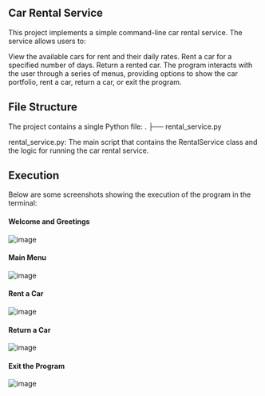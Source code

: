 <h2>Car Rental Service</h2>

This project implements a simple command-line car rental service. The service allows users to:

View the available cars for rent and their daily rates.
Rent a car for a specified number of days.
Return a rented car.
The program interacts with the user through a series of menus, providing options to show the car portfolio, rent a car, return a car, or exit the program.

<h2>File Structure</h2>

The project contains a single Python file:
.
├── rental_service.py

rental_service.py: The main script that contains the RentalService class and the logic for running the car rental service.

<h2>Execution</h2>

Below are some screenshots showing the execution of the program in the terminal:

<h4>Welcome and Greetings</h4>

![image](https://github.com/AntonielCleyton/Project-car-rental/assets/63554417/725c2592-4f31-452e-8a4c-631cd1e61009)

<h4>Main Menu</h4>

![image](https://github.com/AntonielCleyton/Project-car-rental/assets/63554417/860814f4-e86b-4f5e-8dff-a0bb10cde0c8)

<h4>Rent a Car</h4>

![image](https://github.com/AntonielCleyton/Project-car-rental/assets/63554417/5afa12d7-8436-4910-bb3e-65d24d40435e)

<h4>Return a Car</h4>

![image](https://github.com/AntonielCleyton/Project-car-rental/assets/63554417/f51b52e4-918b-4937-8f33-40fd110d4c92)

<h4>Exit the Program</h4>

![image](https://github.com/AntonielCleyton/Project-car-rental/assets/63554417/027068db-5eb5-4ae0-b6c3-6aaa853e56a8)
